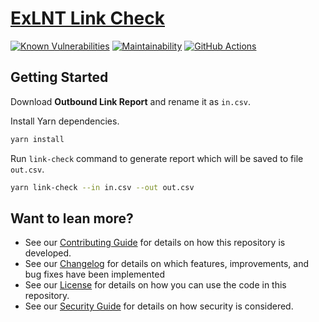 # [ExLNT Link Check](https://github.com/dbtedman/exlnt-link-check)

[![Known Vulnerabilities](https://snyk.io/test/github/dbtedman/exlnt-link-check/badge.svg?style=flat-square)](https://snyk.io/test/github/dbtedman/exlnt-link-check)
[![Maintainability](https://api.codeclimate.com/v1/badges/fa0627fb4cfdc2a6dd04/maintainability)](https://codeclimate.com/github/dbtedman/exlnt-link-check/maintainability)
[![GitHub Actions](https://github.com/dbtedman/exlnt-link-check/workflows/Test/badge.svg)](https://github.com/dbtedman/exlnt-link-check/actions?workflow=Test)

## Getting Started

Download **Outbound Link Report** and rename it as `in.csv`.

Install Yarn dependencies.

```bash
yarn install
```

Run `link-check` command to generate report which will be saved to file `out.csv`.

```bash
yarn link-check --in in.csv --out out.csv
```

## Want to lean more?

-   See our [Contributing Guide](CONTRIBUTING.md) for details on how this repository is developed.
-   See our [Changelog](CHANGELOG.md) for details on which features, improvements, and bug fixes have been implemented
-   See our [License](LICENSE.md) for details on how you can use the code in this repository.
-   See our [Security Guide](SECURITY.md) for details on how security is considered.
